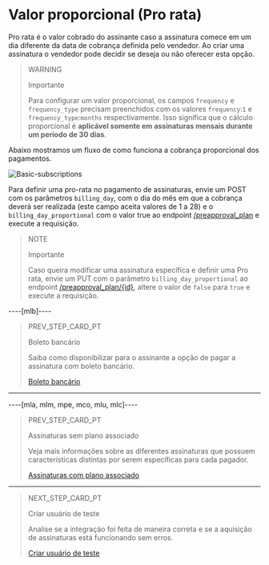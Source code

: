 # Valor proporcional (Pro rata)

Pro rata é o valor cobrado do assinante caso a assinatura comece em um dia diferente da data de cobrança definida pelo vendedor. Ao criar uma assinatura o vendedor pode decidir se deseja ou não oferecer esta opção. 

> WARNING
>
> Importante
>
> Para configurar um valor proporcional, os campos `frequency` e `frequency_type` precisam preenchidos com os valores `frequency`:`1` e `frequency_type`:`months` respectivamente. Isso significa que o cálculo proporcional é **aplicável somente em assinaturas mensais durante um período de 30 dias**.

Abaixo mostramos um fluxo de como funciona a cobrança proporcional dos pagamentos.

![Basic-subscriptions](/images/subscriptions/linea-cobro-PT.png)

Para definir uma pro-rata no pagamento de assinaturas, envie um POST com os parâmetros `billing_day`, com o dia do mês em que a cobrança deverá ser realizada (este campo aceita valores de 1 a 28) e o `billing_day_proportional` com o valor true ao endpoint [/preapproval_plan](https://www.mercadopago[FAKER][URL][DOMAIN]/developers/pt/reference/subscriptions/_preapproval_plan/post) e execute a requisição.

> NOTE 
>
> Importante
>
> Caso queira modificar uma assinatura específica e definir uma Pro rata, envie um PUT com o parâmetro `billing_day_proportional` ao endpoint [/preapproval_plan/{id}](https://www.mercadopago[FAKER][URL][DOMAIN]/developers/pt/reference/subscriptions/_preapproval_plan_id/put), altere o valor de `false` para `true` e execute a requisição.

----[mlb]----
> PREV_STEP_CARD_PT
>
> Boleto bancário
>
> Saiba como disponibilizar para o assinante a opção de pagar a assinatura com boleto bancário.
>
> [Boleto bancário](/developers/pt/docs/subscriptions/integration-customization/payment-methods/boleto-bancario)
------------

----[mla, mlm, mpe, mco, mlu, mlc]---- 
> PREV_STEP_CARD_PT
>
> Assinaturas sem plano associado 
>
> Veja mais informações sobre as diferentes assinaturas que possuem características distintas por serem específicas para cada pagador.
>
> [Assinaturas com plano associado](/developers/pt/docs/subscriptions/integration-configuration/subscription-no-associated-plan)
------------

> NEXT_STEP_CARD_PT
>
> Criar usuário de teste
>
> Analise se a integração foi feita de maneira correta e se a aquisição de assinaturas está funcionando sem erros.
>
> [Criar usuário de teste](/developers/pt/docs/subscriptions/additional-content/your-integrations/test/accounts)